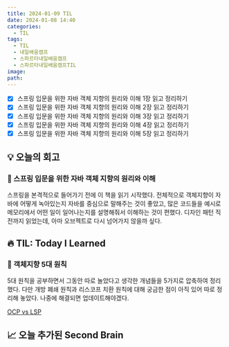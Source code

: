 ```yaml
---
title: 2024-01-09 TIL
date: 2024-01-08 14:40
categories:
  - TIL
tags:
  - TIL
  - 내일배움캠프
  - 스파르타내일배움캠프
  - 스파르타내일배움캠프TIL
image: 
path:
---
```


- [x] 스프링 입문을 위한 자바 객체 지향의 원리와 이해 1장 읽고 정리하기
- [x] 스프링 입문을 위한 자바 객체 지향의 원리와 이해 2장 읽고 정리하기
- [x] 스프링 입문을 위한 자바 객체 지향의 원리와 이해 3장 읽고 정리하기
- [x] 스프링 입문을 위한 자바 객체 지향의 원리와 이해 4장 읽고 정리하기
- [x] 스프링 입문을 위한 자바 객체 지향의 원리와 이해 5장 읽고 정리하기

## 💡 오늘의 회고
### 👀 스프링 입문을 위한 자바 객체 지향의 원리와 이해
스프링을 본격적으로 들어가기 전에 이 책을 읽기 시작했다. 전체적으로 객체지향이 자바에 어떻게 녹아있는지 자바를 중심으로 말해주는 것이 좋았고, 많은 코드들을 예시로 메모리에서 어떤 일이 일어나는지를 설명해줘서 이해하는 것이 편했다. 디자인 패턴 직전까지 읽었는데, 아마 오브젝트로 다시 넘어가지 않을까 싶다.


## 🔥 TIL: Today I Learned
### 👀 객체지향 5대 원칙
5대 원칙을 공부하면서 그동안 따로 놀았다고 생각한 개념들을 5가지로 압축하여 정리했다. 다만 개방 폐쇄 원칙과 리스코프 치환 원칙에 대해 궁금한 점이 아직 있어 따로 정리해 놓았다. 나중에 해결되면 업데이트해야겠다.

[OCP vs LSP](https://sonjh919.github.io/posts/OCP-vs-LSP)


## 📈 오늘 추가된 Second Brain
